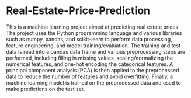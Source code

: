 # Real-Estate-Price-Prediction

This is a machine learning project aimed at predicting real estate prices. The project uses the Python programming language and various libraries such as numpy, pandas, and scikit-learn to perform data processing, feature engineering, and model training/evaluation. The training and test data is read into a pandas data frame and various preprocessing steps are performed, including filling in missing values, scaling/normalizing the numerical features, and one-hot encoding the categorical features. A principal component analysis (PCA) is then applied to the preprocessed data to reduce the number of features and avoid overfitting. Finally, a machine learning model is trained on the preprocessed data and used to make predictions on the test set.
